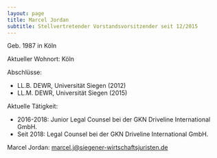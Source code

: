 ```yaml
---
layout: page
title: Marcel Jordan
subtitle: Stellvertretender Vorstandsvorsitzender seit 12/2015
---
```


Geb. 1987 in Köln

Aktueller Wohnort: Köln

Abschlüsse:

  * LL.B. DEWR, Universität Siegen (2012)
  * LL.M. DEWR, Universität Siegen (2015)

Aktuelle Tätigkeit:

  * 2016-2018: Junior Legal Counsel bei der GKN Driveline International GmbH.
  * Seit 2018: Legal Counsel bei der GKN Driveline International GmbH.

Marcel Jordan: marcel.j@siegener-wirtschaftsjuristen.de
